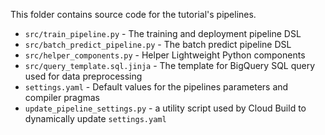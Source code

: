 This folder contains source code for the tutorial's pipelines.

- `src/train_pipeline.py` - The training and deployment pipeline DSL
- `src/batch_predict_pipeline.py` - The batch predict pipeline DSL
- `src/helper_components.py` - Helper Lightweight Python components
- `src/query_template.sql.jinja` - The template for BigQuery SQL query used for data preprocessing
- `settings.yaml` - Default values for the pipelines parameters and compiler pragmas
- `update_pipeline_settings.py` - a utility script used by Cloud Build to dynamically update `settings.yaml`

